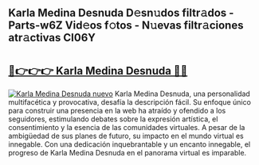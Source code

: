 ## Karla Medina Desnuda D𝚎sn𝚞dos filtr𝚊dos - Parts-w6Z Vid𝚎os f𝚘tos - N𝚞evas filtr𝚊ciones atr𝚊ctivas CI06Y

# <h2><a href="http://mb8l5nx.tromn.icu/?c=Karla+Medina+Desnuda">🔗👉👉👉 Karla Medina Desnuda 🔗🔗</a></h2>

[![Karla Medina Desnuda nuevo](https://i.imgur.com/pEAQMta.gif)](http://mb8l5nx.tromn.icu/?c=Karla+Medina+Desnuda)
Karla Medina Desnuda, una personalidad multifacética y provocativa, desafía la descripción fácil. Su enfoque único para construir una presencia en la web ha atraído y ofendido a los seguidores, estimulando debates sobre la expresión artística, el consentimiento y la esencia de las comunidades virtuales. A pesar de la ambigüedad de sus planes de futuro, su impacto en el mundo virtual es innegable. Con una dedicación inquebrantable y un encanto innegable, el progreso de Karla Medina Desnuda en el panorama virtual es imparable.
